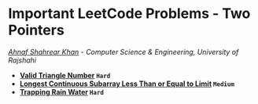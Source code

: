 # Important LeetCode Problems - Two Pointers
*[Ahnaf Shahrear Khan](https://github.com/ahnafshahrear) - Computer Science & Engineering, University of Rajshahi*


- **[Valid Triangle Number](https://leetcode.com/problems/valid-triangle-number/description/) `Hard`**
- **[Longest Continuous Subarray Less Than or Equal to Limit](https://leetcode.com/problems/longest-continuous-subarray-with-absolute-diff-less-than-or-equal-to-limit/description/) `Medium`**
- **[Trapping Rain Water](https://leetcode.com/problems/trapping-rain-water/description/) `Hard`**

